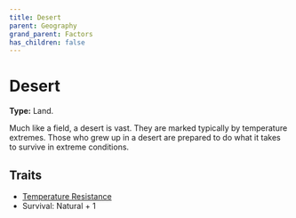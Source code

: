 ```yaml
---
title: Desert
parent: Geography
grand_parent: Factors
has_children: false
---
```


# Desert

**Type:** Land.

Much like a field, a desert is vast. They are marked typically by temperature extremes. Those who grew up in a desert are prepared to do what it takes to survive in extreme conditions.

## Traits

* [Temperature Resistance](/cosmos/Factors/Traits/TemperatureResistance)
* Survival: Natural + 1
